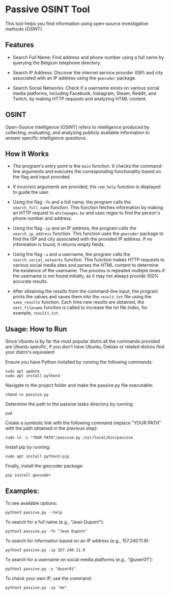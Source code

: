 # Passive OSINT Tool

This tool helps you find information using open-source investigative methods (OSINT).

## Features

- Search Full Name: Find address and phone number using a full name by querying the Belgium telephone directory.

- Search IP Address: Discover the internet service provider (ISP) and city associated with an IP address using the `geocoder` package.

- Search Social Networks: Check if a username exists on various social media platforms, including Facebook, Instagram, Steam, Reddit, and Twitch, by making HTTP requests and analyzing HTML content.

## OSINT

Open-Source Intelligence (OSINT) refers to intelligence produced by collecting, evaluating, and analyzing publicly available information to answer specific intelligence questions.

## How It Works

- The program's entry point is the `main` function. It checks the command-line arguments and executes the corresponding functionality based on the flag and input provided.

- If incorrect arguments are provided, the `cmd_help` function is displayed to guide the user.

- Using the flag `-fn` and a full name, the program calls the `search_full_name` function. This function fetches information by making an HTTP request to `whitepages.be` and uses regex to find the person's phone number and address.

- Using the flag `-ip` and an IP address, the program calls the `search_ip_address` function. This function uses the `geocoder` package to find the ISP and city associated with the provided IP address. If no information is found, it returns empty fields.

- Using the flag `-u` and a username, the program calls the `search_social_networks` function. This function makes HTTP requests to various social media sites and parses the HTML content to determine the existence of the username. The process is repeated multiple times if the username is not found initially, as it may not always provide 100% accurate results.

- After obtaining the results from the command-line input, the program prints the values and saves them into the `result.txt` file using the `save_results` function. Each time new results are obtained, the `next_filename` function is called to increase the txt file index, for example, `result1.txt`.

## Usage: How to Run
Since Ubuntu is by far the most popular distro all the commands provided are Ubuntu specific, if you don't have Ubuntu, Debian or related distros find your distro's equivalent

Ensure you have Python installed by running the following commands:

    sudo apt update
    sudo apt install python3

Navigate to the project folder and make the passive.py file executable:

    chmod +x passive.py

Determine the path to the passive tasks directory by running:

    pwd

Create a symbolic link with the following command (replace "YOUR PATH" with the path obtained in the previous step):

    sudo ln -s "YOUR PATH"/passive.py /usr/local/bin/passive

Install pip by running:

    sudo apt install python3-pip

Finally, install the geocoder package:

    pip install geocoder

## Examples:

To see available options:

    python3 passive.py --help

To search for a full name (e.g., "Jean Dupont"):

    python3 passive.py -fn "Jean Dupont"

To search for information based on an IP address (e.g., 157.240.11.9):

    python3 passive.py -ip 157.240.11.9

To search for a username on social media platforms (e.g., "@user01"):

    python3 passive.py -u "@user01"

To check your own IP, use the command:

    python3 passive.py -ip "me"

